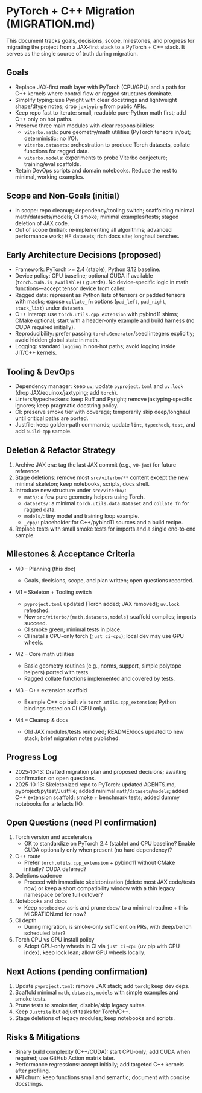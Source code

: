 # PyTorch + C++ Migration (MIGRATION.md)

This document tracks goals, decisions, scope, milestones, and progress for migrating the project from a JAX‑first stack to a PyTorch + C++ stack. It serves as the single source of truth during migration.

## Goals

- Replace JAX‑first math layer with PyTorch (CPU/GPU) and a path for C++ kernels where control flow or ragged structures dominate.
- Simplify typing: use Pyright with clear docstrings and lightweight shape/dtype notes; drop `jaxtyping` from public APIs.
- Keep repo fast to iterate: small, readable pure‑Python math first; add C++ only on hot paths.
- Preserve three main modules with clear responsibilities:
  - `viterbo.math`: pure geometry/math utilities (PyTorch tensors in/out; deterministic; no I/O).
  - `viterbo.datasets`: orchestration to produce Torch datasets, collate functions for ragged data.
  - `viterbo.models`: experiments to probe Viterbo conjecture; training/eval scaffolds.
- Retain DevOps scripts and domain notebooks. Reduce the rest to minimal, working examples.

## Scope and Non‑Goals (initial)

- In scope: repo cleanup; dependency/tooling switch; scaffolding minimal math/datasets/models; CI smoke; minimal examples/tests; staged deletion of JAX code.
- Out of scope (initial): re‑implementing all algorithms; advanced performance work; HF datasets; rich docs site; longhaul benches.

## Early Architecture Decisions (proposed)

- Framework: PyTorch >= 2.4 (stable), Python 3.12 baseline.
- Device policy: CPU baseline; optional CUDA if available (`torch.cuda.is_available()` guards). No device‑specific logic in math functions—accept tensor device from caller.
- Ragged data: represent as Python lists of tensors or padded tensors with masks; expose `collate_fn` options (`pad_left`, `pad_right`, `stack_list`) under `datasets`.
- C++ interop: use `torch.utils.cpp_extension` with pybind11 shims; CMake optional; start with a header‑only example and build harness (no CUDA required initially).
- Reproducibility: prefer passing `torch.Generator`/seed integers explicitly; avoid hidden global state in math.
- Logging: standard `logging` in non‑hot paths; avoid logging inside JIT/C++ kernels.

## Tooling & DevOps

- Dependency manager: keep `uv`; update `pyproject.toml` and `uv.lock` (drop JAX/equinox/jaxtyping; add `torch`).
- Linters/typecheckers: keep Ruff and Pyright; remove jaxtyping‑specific ignores; keep pragmatic docstring policy.
- CI: preserve smoke tier with coverage; temporarily skip deep/longhaul until critical paths are ported.
- Justfile: keep golden‑path commands; update `lint`, `typecheck`, `test`, and add `build-cpp` sample.

## Deletion & Refactor Strategy

1) Archive JAX era: tag the last JAX commit (e.g., `v0-jax`) for future reference.
2) Stage deletions: remove most `src/viterbo/**` content except the new minimal skeleton; keep notebooks, scripts, docs shell.
3) Introduce new structure under `src/viterbo/`:
   - `math/`: a few pure geometry helpers using Torch.
   - `datasets/`: a minimal `torch.utils.data.Dataset` and `collate_fn` for ragged data.
   - `models/`: tiny model and training loop example.
   - `_cpp/`: placeholder for C++/pybind11 sources and a build recipe.
4) Replace tests with small smoke tests for imports and a single end‑to‑end sample.

## Milestones & Acceptance Criteria

- M0 – Planning (this doc)
  - Goals, decisions, scope, and plan written; open questions recorded.

- M1 – Skeleton + Tooling switch
  - `pyproject.toml` updated (Torch added; JAX removed); `uv.lock` refreshed.
  - New `src/viterbo/{math,datasets,models}` scaffold compiles; imports succeed.
  - CI smoke green; minimal tests in place.
  - CI installs CPU-only torch (`just ci-cpu`); local dev may use GPU wheels.

- M2 – Core math utilities
  - Basic geometry routines (e.g., norms, support, simple polytope helpers) ported with tests.
  - Ragged collate functions implemented and covered by tests.

- M3 – C++ extension scaffold
  - Example C++ op built via `torch.utils.cpp_extension`; Python bindings tested on CI (CPU only).

- M4 – Cleanup & docs
  - Old JAX modules/tests removed; README/docs updated to new stack; brief migration notes published.

## Progress Log

- 2025‑10‑13: Drafted migration plan and proposed decisions; awaiting confirmation on open questions.
- 2025‑10‑13: Skeletonized repo to PyTorch: updated AGENTS.md, pyproject/pytest/Justfile; added minimal `math`/`datasets`/`models`; added C++ extension scaffold; smoke + benchmark tests; added dummy notebooks for artefacts I/O.

## Open Questions (need PI confirmation)

1. Torch version and accelerators
   - OK to standardize on PyTorch 2.4 (stable) and CPU baseline? Enable CUDA optionally only when present (no hard dependency)?
2. C++ route
   - Prefer `torch.utils.cpp_extension` + pybind11 without CMake initially? CUDA deferred?
3. Deletions cadence
   - Proceed with immediate skeletonization (delete most JAX code/tests now) or keep a short compatibility window with a thin legacy namespace before full cutover?
4. Notebooks and docs
   - Keep `notebooks/` as‑is and prune `docs/` to a minimal readme + this MIGRATION.md for now?
5. CI depth
   - During migration, is smoke‑only sufficient on PRs, with deep/bench scheduled later?
6. Torch CPU vs GPU install policy
   - Adopt CPU-only wheels in CI via `just ci-cpu` (uv pip with CPU index), keep lock lean; allow GPU wheels locally.

## Next Actions (pending confirmation)

1. Update `pyproject.toml`: remove JAX stack; add `torch`; keep dev deps.
2. Scaffold minimal `math`, `datasets`, `models` with simple examples and smoke tests.
3. Prune tests to smoke tier; disable/skip legacy suites.
4. Keep `Justfile` but adjust tasks for Torch/C++.
5. Stage deletions of legacy modules; keep notebooks and scripts.

## Risks & Mitigations

- Binary build complexity (C++/CUDA): start CPU‑only; add CUDA when required; use GitHub Action matrix later.
- Performance regressions: accept initially; add targeted C++ kernels after profiling.
- API churn: keep functions small and semantic; document with concise docstrings.
